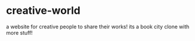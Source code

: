 # creative-world

a website for creative people to share their works!
its a book city clone with more stuff!
